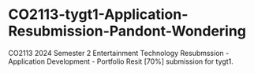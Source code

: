 # CO2113-tygt1-Application-Resubmission-Pandont-Wondering
CO2113 2024 Semester 2 Entertainment Technology Resubmssion - Application Development - Portfolio Resit [70%] submission for tygt1.
